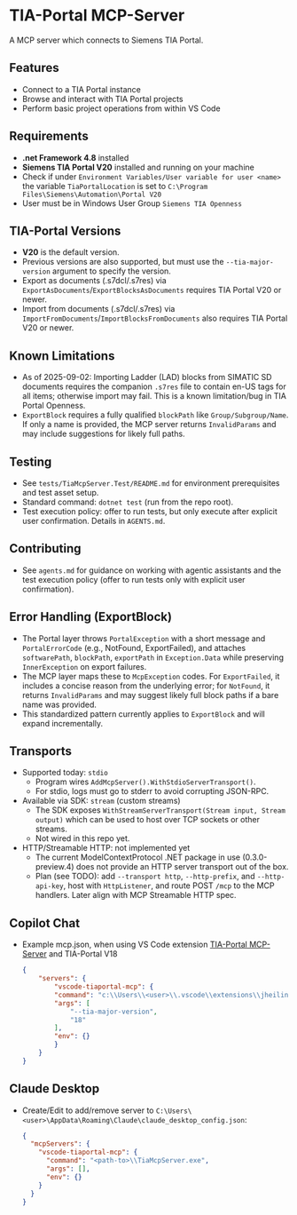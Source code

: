# TIA-Portal MCP-Server

A MCP server which connects to Siemens TIA Portal.

## Features

- Connect to a TIA Portal instance
- Browse and interact with TIA Portal projects
- Perform basic project operations from within VS Code

## Requirements

- __.net Framework 4.8__ installed
- __Siemens TIA Portal V20__ installed and running on your machine
- Check if under `Environment Variables/User variable for user <name>` the variable `TiaPortalLocation` is set to `C:\Program Files\Siemens\Automation\Portal V20`
- User must be in Windows User Group `Siemens TIA Openness`

## TIA-Portal Versions

- __V20__ is the default version.
- Previous versions are also supported, but must use the `--tia-major-version` argument to specify the version.
- Export as documents (.s7dcl/.s7res) via `ExportAsDocuments`/`ExportBlocksAsDocuments` requires TIA Portal V20 or newer.
- Import from documents (.s7dcl/.s7res) via `ImportFromDocuments`/`ImportBlocksFromDocuments` also requires TIA Portal V20 or newer.

## Known Limitations

- As of 2025-09-02: Importing Ladder (LAD) blocks from SIMATIC SD documents requires the companion `.s7res` file to contain en-US tags for all items; otherwise import may fail. This is a known limitation/bug in TIA Portal Openness.
 - `ExportBlock` requires a fully qualified `blockPath` like `Group/Subgroup/Name`. If only a name is provided, the MCP server returns `InvalidParams` and may include suggestions for likely full paths.

## Testing

- See `tests/TiaMcpServer.Test/README.md` for environment prerequisites and test asset setup.
- Standard command: `dotnet test` (run from the repo root).
- Test execution policy: offer to run tests, but only execute after explicit user confirmation. Details in `AGENTS.md`.

## Contributing

- See `agents.md` for guidance on working with agentic assistants and the test execution policy (offer to run tests only with explicit user confirmation).

## Error Handling (ExportBlock)

- The Portal layer throws `PortalException` with a short message and `PortalErrorCode` (e.g., NotFound, ExportFailed), and attaches `softwarePath`, `blockPath`, `exportPath` in `Exception.Data` while preserving `InnerException` on export failures.
- The MCP layer maps these to `McpException` codes. For `ExportFailed`, it includes a concise reason from the underlying error; for `NotFound`, it returns `InvalidParams` and may suggest likely full block paths if a bare name was provided.
- This standardized pattern currently applies to `ExportBlock` and will expand incrementally.

## Transports

- Supported today: `stdio`
  - Program wires `AddMcpServer().WithStdioServerTransport()`.
  - For stdio, logs must go to stderr to avoid corrupting JSON-RPC.
- Available via SDK: `stream` (custom streams)
  - The SDK exposes `WithStreamServerTransport(Stream input, Stream output)` which can be used to host over TCP sockets or other streams.
  - Not wired in this repo yet.
- HTTP/Streamable HTTP: not implemented yet
  - The current ModelContextProtocol .NET package in use (0.3.0-preview.4) does not provide an HTTP server transport out of the box.
  - Plan (see TODO): add `--transport http`, `--http-prefix`, and `--http-api-key`, host with `HttpListener`, and route POST `/mcp` to the MCP handlers. Later align with MCP Streamable HTTP spec.

## Copilot Chat

- Example mcp.json, when using VS Code extension [TIA-Portal MCP-Server](https://marketplace.visualstudio.com/items?itemName=JHeilingbrunner.vscode-tiaportal-mcp) and TIA-Portal V18
  ```json
  {
      "servers": {
          "vscode-tiaportal-mcp": {
          "command": "c:\\Users\\<user>\\.vscode\\extensions\\jheilingbrunner.vscode-tiaportal-mcp-<version>\\srv\\net48\\TiaMcpServer.exe",
          "args": [
              "--tia-major-version",
              "18"
          ],
          "env": {}
          }
      }
  }
  ```

## Claude Desktop

- Create/Edit to add/remove server to `C:\Users\<user>\AppData\Roaming\Claude\claude_desktop_config.json`:

  ```json
  {
    "mcpServers": {
      "vscode-tiaportal-mcp": {
        "command": "<path-to>\\TiaMcpServer.exe",
        "args": [],
        "env": {}
      }
    }
  }
  ```

